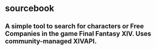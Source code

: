 # sourcebook

## A simple tool to search for characters or Free Companies in the game Final Fantasy XIV. Uses community-managed XIVAPI.
